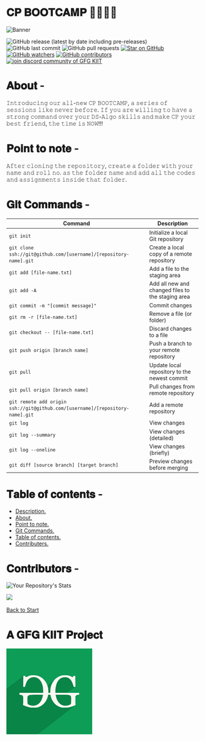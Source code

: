 <a name="title"></a>
# 𝐂𝐏 𝐁𝐎𝐎𝐓𝐂𝐀𝐌𝐏 👩‍💻👨‍💻

![Banner](https://github.com/Sayak11/100-Days-of-Code/blob/main/cpbootcamp.jpeg)

![GitHub release (latest by date including pre-releases)](https://img.shields.io/github/v/release/GFG-CLUB-KIIT/100-Days-of-Code?include_prereleases)
![GitHub last commit](https://img.shields.io/github/last-commit/GFG-CLUB-KIIT/100-Days-of-Code)
![GitHub pull requests](https://img.shields.io/github/issues-pr/GFG-CLUB-KIIT/100-Days-of-Code)
[![Star on GitHub](https://img.shields.io/github/stars/GFG-CLUB-KIIT/100-Days-of-Code.svg?style=social)](https://github.com/all-contributors/all-contributors/stargazers)
[![GitHub watchers](https://img.shields.io/github/watchers/GFG-CLUB-KIIT/100-Days-of-Code.svg?style=social&label=Watch&maxAge=2592000)](https://GitHub.com/GFG-CLUB-KIIT/100-Days-of-Code/watchers/)
[![GitHub contributors](https://img.shields.io/github/contributors/GFG-CLUB-KIIT/100-Days-of-Code.svg)](https://GitHub.com/GFG-CLUB-KIIT/100-Days-of-Code/graphs/contributors/)
<a href="https://discord.gg/DqRqk2GTNn" target="blank">
<img src="https://img.shields.io/discord/735303195105951764?label=Join%20Community&logo=discord&style=flat-square" alt="join discord community of GFG KIIT"/>
</a>


<a name="about"></a>
# 𝐀𝐛𝐨𝐮𝐭 -
𝙸𝚗𝚝𝚛𝚘𝚍𝚞𝚌𝚒𝚗𝚐 𝚘𝚞𝚛 𝚊𝚕𝚕-𝚗𝚎𝚠 𝙲𝙿 𝙱𝙾𝙾𝚃𝙲𝙰𝙼𝙿, 𝚊 𝚜𝚎𝚛𝚒𝚎𝚜 𝚘𝚏 𝚜𝚎𝚜𝚜𝚒𝚘𝚗𝚜 𝚕𝚒𝚔𝚎 𝚗𝚎𝚟𝚎𝚛 𝚋𝚎𝚏𝚘𝚛𝚎. 𝙸𝚏 𝚢𝚘𝚞 𝚊𝚛𝚎 𝚠𝚒𝚕𝚕𝚒𝚗𝚐 𝚝𝚘 𝚑𝚊𝚟𝚎 𝚊 𝚜𝚝𝚛𝚘𝚗𝚐 𝚌𝚘𝚖𝚖𝚊𝚗𝚍 𝚘𝚟𝚎𝚛 𝚢𝚘𝚞𝚛 𝙳𝚂-𝙰𝚕𝚐𝚘 𝚜𝚔𝚒𝚕𝚕𝚜 𝚊𝚗𝚍 𝚖𝚊𝚔𝚎 𝙲𝙿 𝚢𝚘𝚞𝚛 𝚋𝚎𝚜𝚝 𝚏𝚛𝚒𝚎𝚗𝚍, 𝚝𝚑𝚎 𝚝𝚒𝚖𝚎 𝚒𝚜 𝙽𝙾𝚆!!!

<a name="nt"></a>
# 𝐏𝐨𝐢𝐧𝐭 𝐭𝐨 𝐧𝐨𝐭𝐞 -
𝙰𝚏𝚝𝚎𝚛 𝚌𝚕𝚘𝚗𝚒𝚗𝚐 𝚝𝚑𝚎 𝚛𝚎𝚙𝚘𝚜𝚒𝚝𝚘𝚛𝚢, 𝚌𝚛𝚎𝚊𝚝𝚎 𝚊 𝚏𝚘𝚕𝚍𝚎𝚛 𝚠𝚒𝚝𝚑 𝚢𝚘𝚞𝚛 𝚗𝚊𝚖𝚎 𝚊𝚗𝚍 𝚛𝚘𝚕𝚕 𝚗𝚘. 𝚊𝚜 𝚝𝚑𝚎 𝚏𝚘𝚕𝚍𝚎𝚛 𝚗𝚊𝚖𝚎 𝚊𝚗𝚍 𝚊𝚍𝚍 𝚊𝚕𝚕 𝚝𝚑𝚎 𝚌𝚘𝚍𝚎𝚜 𝚊𝚗𝚍 𝚊𝚜𝚜𝚒𝚐𝚗𝚖𝚎𝚗𝚝𝚜 𝚒𝚗𝚜𝚒𝚍𝚎 𝚝𝚑𝚊𝚝 𝚏𝚘𝚕𝚍𝚎𝚛.



<a name="cmd"></a>
# 𝐆𝐢𝐭 𝐂𝐨𝐦𝐦𝐚𝐧𝐝𝐬 - 


| Command | Description |
| ------- | ----------- |
| `git init` | Initialize a local Git repository |
| `git clone ssh://git@github.com/[username]/[repository-name].git` | Create a local copy of a remote repository |
| `git add [file-name.txt]` | Add a file to the staging area |
| `git add -A` | Add all new and changed files to the staging area |
| `git commit -m "[commit message]"` | Commit changes |
| `git rm -r [file-name.txt]` | Remove a file (or folder) |
| `git checkout -- [file-name.txt]` | Discard changes to a file |
| `git push origin [branch name]` | Push a branch to your remote repository |
| `git pull` | Update local repository to the newest commit |
| `git pull origin [branch name]` | Pull changes from remote repository |
| `git remote add origin ssh://git@github.com/[username]/[repository-name].git` | Add a remote repository |
| `git log` | View changes |
| `git log --summary` | View changes (detailed) |
| `git log --oneline` | View changes (briefly) |
| `git diff [source branch] [target branch]` | Preview changes before merging |

<a name="contents"></a>
# 𝐓𝐚𝐛𝐥𝐞 𝐨𝐟 𝐜𝐨𝐧𝐭𝐞𝐧𝐭𝐬 -

- [Description. ](#title)
- [About.](#about)
- [Point to note.](#nt)
- [Git Commands.](#cmd)
- [Table of contents.](#contents)
- [Contributers.](#contributors)

<a name="contributors"></a>
# 𝐂𝐨𝐧𝐭𝐫𝐢𝐛𝐮𝐭𝐨𝐫𝐬 -
![Your Repository's Stats](https://contrib.rocks/image?repo=GFG-CLUB-KIIT/100-Days-of-Code)

<a href="https://github.com/GFG-CLUB-KIIT/100-Days-of-Code/graphs/contributors">
  <img src="https://contrib.rocks/image?repo=GFG-CLUB-KIIT/100-Days-of-Code" />
</a>

[Back to Start](#title)

# 𝐀 𝐆𝐅𝐆 𝐊𝐈𝐈𝐓 𝐏𝐫𝐨𝐣𝐞𝐜𝐭   
![Banner](https://github.com/Sayak11/theGeekBot/blob/master/gfgicon.png)  


